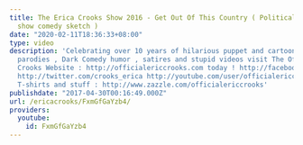 ```yaml
---
title: The Erica Crooks Show 2016 - Get Out Of This Country ( Political Satire puppet
  show comedy sketch )
date: "2020-02-11T18:36:33+08:00"
type: video
description: 'Celebrating over 10 years of hilarious puppet and cartoon animation
  parodies , Dark Comedy humor , satires and stupid videos visit The Official Erica
  Crooks Website : http://officialericcrooks.com today ! http://facebook.com/officialericcrooks
  http://twitter.com/crooks_erica http://youtube.com/user/officialericcrooks http://Instagram.com/officialericcrooks/
  T-shirts and stuff : http://www.zazzle.com/officialericcrooks'
publishdate: "2017-04-30T00:16:49.000Z"
url: /ericacrooks/FxmGfGaYzb4/
providers:
  youtube:
    id: FxmGfGaYzb4
---
```

